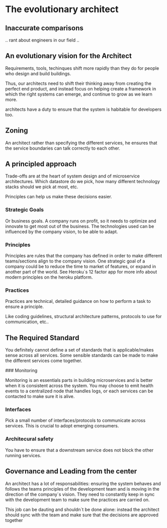 # The evolutionary architect

## Inaccurate comparisons

.. rant about engineers in our field ..

## An evolutionary vision for the Architect

Requirements, tools, techinques shift more rapidly than they do for people who design and build buildings.

Thus, our architects need to shift their thinking away from creating the perfect end product, and instead focus on helping create a framework in which the right systems can emerge, and continue to grow as we learn more.

architects have a duty to ensure that the system is habitable for developers too.

## Zoning

An architect rather than specifying the different services, he ensures that the service boundaries can talk correctly to each other.

## A principled approach

Trade-offs are at the heart of system design and of microservice architectures. Which datastore do we pick,
how many different technology stacks should we pick at most, etc.

Principles can help us make these decisions easier.

### Strategic Goals

Or business goals. A company runs on profit, so it needs to optimize and innovate to get most out of the business.
The technologies used can be influenced by the company vision, to be able to adapt.

### Principles

Principles are rules that the company has defined in order to make different teams/sections align to the company vision.
One strategic goal of a company could be to reduce the time to market of features, or expand in another part of the world.
See Heroku`s 12 factor app for more info about modern principles on the heroku platform.


### Practices

Practices are technical, detailed guidance on how to perform a task to ensure a principle.

Like coding guidelines, structural architecture patterns, protocols to use for communication, etc..


## The Required Standard

You definitely cannot define a set of standards that is applicable/makes sense across all services.
Some sensible standards can be made to make the different services come together.

### Monitoring

Monitoring is an essentials parts in building microservices and is better when it is consistent across the system.
You may choose to emit health events to a centralized node that handles logs, or each services can be contacted to make sure it is alive.

### Interfaces

Pick a small number of interfaces/protocols to communicate across services.
This is crucial to adopt emerging consumers.

### Architecural safety

You have to ensure that a downstream service does not block the other running services.




## Governance and Leading from the center

An architect has a lot of responsabilities: ensuring the system behaves and follows the teams principles of the development team and
is moving in the direction of the company`s vision. They need to constantly keep in sync with the development team to make sure
the practices are carried on.

This job can be dauting and shouldn`t be done alone: instead the architect should sync with the team and make sure that the decisions
are approved together
